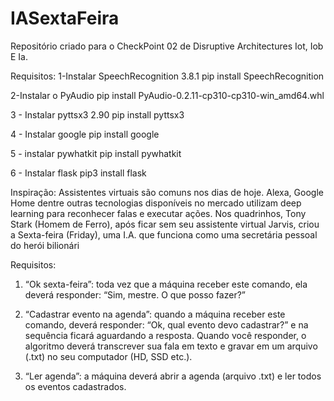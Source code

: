 # IASextaFeira
Repositório criado para o CheckPoint 02 de Disruptive Architectures Iot, Iob E Ia.

Requisitos:
1-Instalar SpeechRecognition 3.8.1
    pip install SpeechRecognition               

2-Instalar o PyAudio
    pip install PyAudio-0.2.11-cp310-cp310-win_amd64.whl

3 - Instalar pyttsx3 2.90
    pip install pyttsx3

4 - Instalar google
    pip install google

5 - instalar pywhatkit
    pip install pywhatkit

6 - Instalar flask
    pip3 install flask



Inspiração:
Assistentes virtuais são comuns nos dias de hoje. Alexa,
Google Home dentre outras tecnologias disponíveis no
mercado utilizam deep learning para reconhecer falas e
executar ações.
Nos quadrinhos, Tony Stark (Homem de Ferro), após ficar
sem seu assistente virtual Jarvis, criou a Sexta-feira
(Friday), uma I.A. que funciona como uma secretária
pessoal do herói bilionári



Requisitos:
1) “Ok sexta-feira”: toda vez que a máquina receber este comando, ela
deverá responder: “Sim, mestre. O que posso fazer?”

2) “Cadastrar evento na agenda”: quando a máquina receber este
comando, deverá responder: “Ok, qual evento devo cadastrar?” e na
sequência ficará aguardando a resposta. Quando você responder, o
algoritmo deverá transcrever sua fala em texto e gravar em um arquivo
(.txt) no seu computador (HD, SSD etc.).

3) “Ler agenda”: a máquina deverá abrir a agenda (arquivo .txt) e ler todos
os eventos cadastrados.




